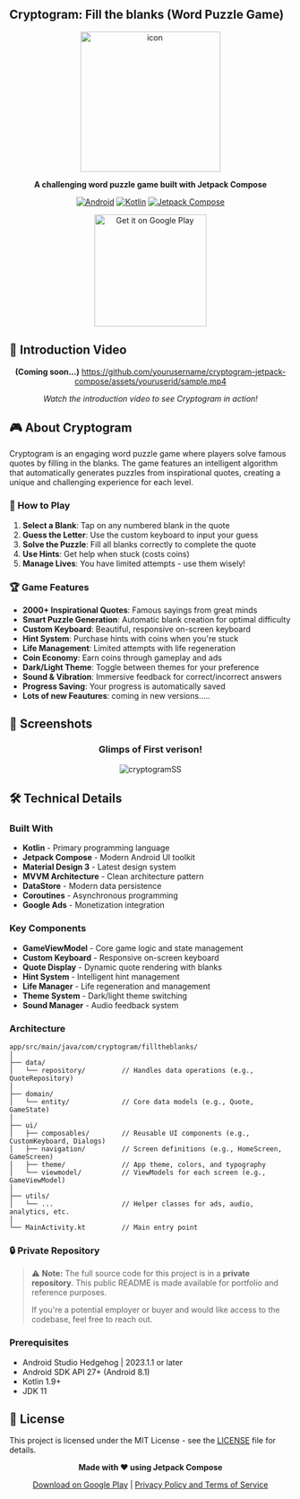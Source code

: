 ## Cryptogram: Fill the blanks (Word Puzzle Game)

<div align="center">
<img width="250" height="250" alt="icon" src="https://github.com/user-attachments/assets/45f94140-1e3b-4c0d-bf18-cedb228af885" />

**A challenging word puzzle game built with Jetpack Compose**

[![Android](https://img.shields.io/badge/Android-API%2027+-green.svg)](https://developer.android.com/about/versions/android-14.0)
[![Kotlin](https://img.shields.io/badge/Kotlin-1.9+-blue.svg)](https://kotlinlang.org/)
[![Jetpack Compose](https://img.shields.io/badge/Jetpack%20Compose-1.5+-orange.svg)](https://developer.android.com/jetpack/compose)

<a href="https://play.google.com/store/apps/details?id=com.cryptogram.filltheblanks">
  <img alt="Get it on Google Play" src="https://play.google.com/intl/en_us/badges/static/images/badges/en_badge_web_generic.png" width="200px">
</a>

</div>

## 📱 Introduction Video

<div align="center">

**(Coming soon...)**
https://github.com/yourusername/cryptogram-jetpack-compose/assets/youruserid/sample.mp4

*Watch the introduction video to see Cryptogram in action!*

</div>

## 🎮 About Cryptogram

Cryptogram is an engaging word puzzle game where players solve famous quotes by filling in the blanks. The game features an intelligent algorithm that automatically generates puzzles from inspirational quotes, creating a unique and challenging experience for each level.

### 🎯 How to Play

1. **Select a Blank**: Tap on any numbered blank in the quote
2. **Guess the Letter**: Use the custom keyboard to input your guess
3. **Solve the Puzzle**: Fill all blanks correctly to complete the quote
4. **Use Hints**: Get help when stuck (costs coins)
5. **Manage Lives**: You have limited attempts - use them wisely!

### 🏆 Game Features

- **2000+ Inspirational Quotes**: Famous sayings from great minds
- **Smart Puzzle Generation**: Automatic blank creation for optimal difficulty
- **Custom Keyboard**: Beautiful, responsive on-screen keyboard
- **Hint System**: Purchase hints with coins when you're stuck
- **Life Management**: Limited attempts with life regeneration
- **Coin Economy**: Earn coins through gameplay and ads
- **Dark/Light Theme**: Toggle between themes for your preference
- **Sound & Vibration**: Immersive feedback for correct/incorrect answers
- **Progress Saving**: Your progress is automatically saved
- **Lots of new Feautures**: coming in new versions.....

## 📸 Screenshots

<div align="center">

### Glimps of First verison!

![cryptogramSS](https://github.com/user-attachments/assets/641f894a-275b-4df1-a1e0-15b8a5bebedc)

</div>

## 🛠️ Technical Details

### Built With

- **Kotlin** - Primary programming language
- **Jetpack Compose** - Modern Android UI toolkit
- **Material Design 3** - Latest design system
- **MVVM Architecture** - Clean architecture pattern
- **DataStore** - Modern data persistence
- **Coroutines** - Asynchronous programming
- **Google Ads** - Monetization integration

### Key Components

- **GameViewModel** - Core game logic and state management
- **Custom Keyboard** - Responsive on-screen keyboard
- **Quote Display** - Dynamic quote rendering with blanks
- **Hint System** - Intelligent hint management
- **Life Manager** - Life regeneration and management
- **Theme System** - Dark/light theme switching
- **Sound Manager** - Audio feedback system

### Architecture

```
app/src/main/java/com/cryptogram/filltheblanks/
│
├── data/
│   └── repository/         // Handles data operations (e.g., QuoteRepository)
│
├── domain/
│   └── entity/             // Core data models (e.g., Quote, GameState)
│
├── ui/
│   ├── composables/        // Reusable UI components (e.g., CustomKeyboard, Dialogs)
│   ├── navigation/         // Screen definitions (e.g., HomeScreen, GameScreen)
│   ├── theme/              // App theme, colors, and typography
│   └── viewmodel/          // ViewModels for each screen (e.g., GameViewModel)
│
├── utils/
│   └── ...                 // Helper classes for ads, audio, analytics, etc.
│
└── MainActivity.kt         // Main entry point
```

### 🔒 Private Repository

> ⚠️ **Note:** The full source code for this project is in a **private repository**. This public README is made available for portfolio and reference purposes.  
>  
> If you're a potential employer or buyer and would like access to the codebase, feel free to reach out.



### Prerequisites

- Android Studio Hedgehog | 2023.1.1 or later
- Android SDK API 27+ (Android 8.1)
- Kotlin 1.9+
- JDK 11

## 📝 License

This project is licensed under the MIT License - see the [LICENSE](LICENSE) file for details.
<div align="center">

**Made with ❤️ using Jetpack Compose**

[Download on Google Play](https://play.google.com/store/apps/details?id=com.cryptogram.filltheblanks) | [Privacy Policy and Terms of Service](https://cryptogr.netlify.app/)

</div>
